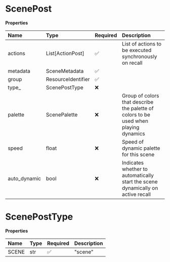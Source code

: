# ScenePost

**Properties**

| Name         | Type               | Required | Description                                                                          |
| :----------- | :----------------- | :------- | :----------------------------------------------------------------------------------- |
| actions      | List[ActionPost]   | ✅       | List of actions to be executed synchronously on recall                               |
| metadata     | SceneMetadata      | ✅       |                                                                                      |
| group        | ResourceIdentifier | ✅       |                                                                                      |
| type\_       | ScenePostType      | ❌       |                                                                                      |
| palette      | ScenePalette       | ❌       | Group of colors that describe the palette of colors to be used when playing dynamics |
| speed        | float              | ❌       | Speed of dynamic palette for this scene                                              |
| auto_dynamic | bool               | ❌       | Indicates whether to automatically start the scene dynamically on active recall      |

# ScenePostType

**Properties**

| Name  | Type | Required | Description |
| :---- | :--- | :------- | :---------- |
| SCENE | str  | ✅       | "scene"     |

<!-- This file was generated by liblab | https://liblab.com/ -->
